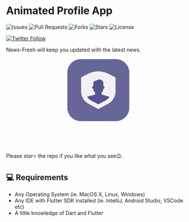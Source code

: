 # Animated Profile App

![Issues](https://img.shields.io/github/issues/ashwanisng/Animated-Profile)
![Pull Requests](https://img.shields.io/github/issues-pr/ashwanisng/Animated-Profile?)
![Forks](https://img.shields.io/github/forks/ashwanisng/Animated-Profile)
![Stars](https://img.shields.io/github/stars/ashwanisng/Animated-Profile)
![License](https://img.shields.io/github/license/ashwanisng/Animated-Profile)

[![Twitter Follow](https://img.shields.io/twitter/follow/ashwanisng.svg?style=social)](https://twitter.com/ashwanisng)

News-Fresh will keep you updated with the latest news.

<p align="center"><img src="demo/demo.png" width=35%></p>

<br/>

<br>

<br> Please star⭐ the repo if you like what you see😉.

## 💻 Requirements

- Any Operating System (ie. MacOS X, Linux, Windows)
- Any IDE with Flutter SDK installed (ie. IntelliJ, Android Studio, VSCode etc)
- A little knowledge of Dart and Flutter
